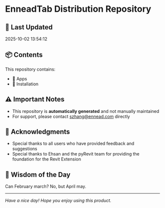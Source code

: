 # EnneadTab Distribution Repository

## 📅 Last Updated
2025-10-02 13:54:12



## 📦 Contents
This repository contains:
- 📂 Apps
- 📂 Installation

## ⚠️ Important Notes
- This repository is **automatically generated** and not manually maintained
- For support, please contact szhang@ennead.com directly

## 🙏 Acknowledgments
- Special thanks to all users who have provided feedback and suggestions
- Special thanks to Ehsan and the pyRevit team for providing the foundation for the Revit Extension

## 💭 Wisdom of the Day
Can February march? No, but April may.

---
*Have a nice day! Hope you enjoy using this product.*
